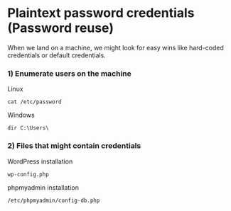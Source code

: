 # Plaintext password credentials (Password reuse)

When we land on a machine, we might look for easy wins like hard-coded credentials or default credentials.

### 1) Enumerate users on the machine

Linux

    cat /etc/password

Windows

    dir C:\Users\

### 2) Files that might contain credentials

WordPress installation

    wp-config.php

phpmyadmin installation

    /etc/phpmyadmin/config-db.php
